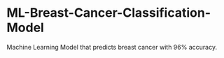 # ML-Breast-Cancer-Classification-Model
Machine Learning Model that predicts breast cancer with 96% accuracy.
